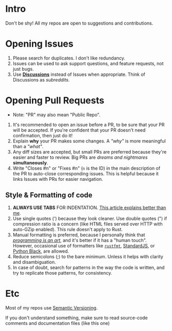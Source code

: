 # Intro
Don't be shy! All my repos are open to suggestions and contributions.

# Opening Issues
1. Please search for duplicates. I don't like redundancy.
2. Issues can be used to ask support questions, and feature requests, not just bugs.
3. Use [**Discussions**](https://resources.github.com/devops/process/planning/discussions) instead of Issues when appropriate. Think of Discussions as *subreddits*.

# Opening Pull Requests
- Note: "PR" may also mean "Public Repo".
1. It's recommended to open an issue before a PR, to be sure that your PR will be accepted. If you're confident that your PR doesn't need confirmation, then just do it!
2. Explain **why** your PR makes some changes. A *"why"* is more meaningful than a *"what"*.
3. Any diff sizes are accepted, but small PRs are preferred because they're easier and faster to review. Big PRs are *dreams and nightmares* **simultaneously**.
4. Write "Closes #n" or "Fixes #n" (`n` is the ID) in the main description of the PR to auto-close corresponding issues. This is helpful because it links Issues with PRs for easier navigation.

## Style & Formatting of code
1. **ALWAYS USE TABS** FOR INDENTATION. [This article explains better than me](https://dev.to/alexandersandberg/why-we-should-default-to-tabs-instead-of-spaces-for-an-accessible-first-environment-101f).
2. Use single quotes (') because they look cleaner. Use double quotes (") if compression ratio is a concern (like HTML files served over HTTP with auto-GZip enabled). This rule doesn't apply to Rust.
3. Manual formatting is preferred, because I personally think that [_programming is an art_](https://en.wikipedia.org/wiki/The_Art_of_Computer_Programming), and it's better if it has a "human touch". However, occasional use of formatters like [`rustfmt`](https://github.com/rust-lang/rustfmt), [StandardJS](https://standardjs.com), or [Python Black](https://pypi.org/project/black), are allowed.
4. Reduce semicolons (;) to the bare minimum. Unless it helps with clarity and disambiguation.
5. In case of doubt, search for patterns in the way the code is written, and try to replicate those patterns, for consistency.

# Etc
Most of my repos use [Semantic Versioning](https://semver.org).

If you don't understand something, make sure to read source-code comments and documentation files (like this one)
